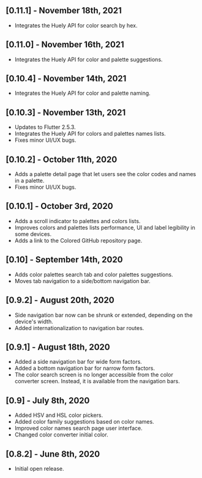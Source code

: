 ## [0.11.1] - November 18th, 2021

- Integrates the Huely API for color search by hex.

## [0.11.0] - November 16th, 2021

- Integrates the Huely API for color and palette suggestions.

## [0.10.4] - November 14th, 2021

- Integrates the Huely API for color and palette naming.

## [0.10.3] - November 13th, 2021

- Updates to Flutter 2.5.3.
- Integrates the Huely API for colors and palettes names lists.
- Fixes minor UI/UX bugs.

## [0.10.2] - October 11th, 2020

- Adds a palette detail page that let users see the color codes and names in a palette.
- Fixes minor UI/UX bugs.

## [0.10.1] - October 3rd, 2020

- Adds a scroll indicator to palettes and colors lists.
- Improves colors and palettes lists performance, UI and label legibility in some devices.
- Adds a link to the Colored GitHub repository page.

## [0.10] - September 14th, 2020

- Adds color palettes search tab and color palettes suggestions.
- Moves tab navigation to a side/bottom navigation bar.

## [0.9.2] - August 20th, 2020

- Side navigation bar now can be shrunk or extended, depending on the device's width.
- Added internationalization to navigation bar routes.

## [0.9.1] - August 18th, 2020

- Added a side navigation bar for wide form factors.
- Added a bottom navigation bar for narrow form factors.
- The color search screen is no longer accessible from the color converter screen. Instead, it is 
available from the navigation bars. 

## [0.9] - July 8th, 2020

- Added HSV and HSL color pickers.
- Added color family suggestions based on color names.
- Improved color names search page user interface.
- Changed color converter initial color.

## [0.8.2] - June 8th, 2020

- Initial open release.
